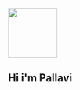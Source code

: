 
<img class="animated-gif" src="https://i.pinimg.com/originals/c0/9a/97/c09a97a8f18cb8908ea897639cbe4fa8.gif" width="100" height="100">
<h2>Hi i'm Pallavi</h2>



<!--
**PallaviSrivastavaa/PallaviSrivastavaa** is a ✨ _special_ ✨ repository because its `README.md` (this file) appears on your GitHub profile.

Here are some ideas to get you started:

- 🔭 I’m currently working on ...
- 🌱 I’m currently learning ...
- 👯 I’m looking to collaborate on ...
- 🤔 I’m looking for help with ...
- 💬 Ask me about ...
- 📫 How to reach me: ...
- 😄 Pronouns: ...
- ⚡ Fun fact: ...
-->
